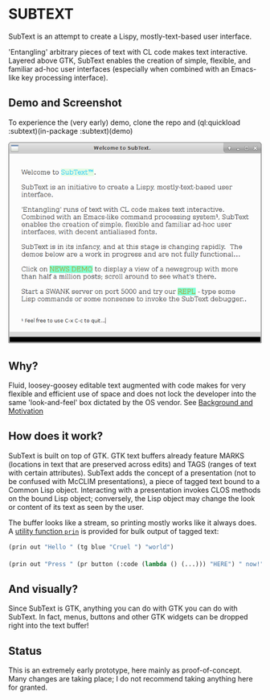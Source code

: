 # SUBTEXT 

SubText is an attempt to create a Lispy, mostly-text-based user interface.

'Entangling' arbitrary pieces of text with CL code makes text interactive.  Layered above GTK, SubText enables the creation of simple, flexible, and familiar ad-hoc user interfaces (especially when combined with an Emacs-like key processing interface).

## Demo and Screenshot

To experience the (very early) demo, clone the repo and (ql:quickload :subtext)(in-package :subtext)(demo)

![screenshot](Screenshot.png?raw=true) 

## Why?

Fluid, loosey-goosey editable text augmented with code makes for very flexible and efficient use of space and does not lock the developer into the same 'look-and-feel' box dictated by the OS vendor.  See [Background and Motivation](https://github.com/stacksmith/subtext/wiki/Background-and-Motivation)

## How does it work?

SubText is built on top of GTK.  GTK text buffers already feature MARKS (locations in text that are preserved across edits) and TAGS (ranges of text with certain attributes).  SubText adds the concept of a presentation (not to be confused with McCLIM presentations), a piece of tagged text bound to a Common Lisp object.  Interacting with a presentation invokes CLOS methods on the bound Lisp object; conversely, the Lisp object may change the look or content of its text as seen by the user.

The buffer looks like a stream, so printing mostly works like it always does.  A [utility function `prin`](https://github.com/stacksmith/subtext/wiki/PRIN) is provided for bulk output of tagged text:

```lisp
(prin out "Hello " (tg blue "Cruel ") "world")

(prin out "Press " (pr button (:code (lambda () (...))) "HERE") " now!")

```

## And visually?

Since SubText is GTK, anything you can do with GTK you can do with SubText.  In fact, menus, buttons and other GTK widgets can be dropped right into the text buffer!

## Status

This is an extremely early prototype, here mainly as proof-of-concept.  Many changes are taking place; I do not recommend taking anything here for granted.

